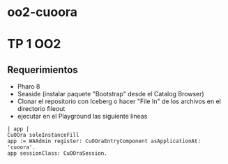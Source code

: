 # oo2-cuoora

# TP 1 OO2

## Requerimientos
- Pharo 8
- Seaside (instalar paquete "Bootstrap" desde el Catalog Browser)
- Clonar el repositorio con Iceberg o hacer "File In" de los archivos en el directorio fileout
- ejecutar en el Playground las siguiente lineas
```smalltalk
| app |
CuOOra soleInstanceFill
app := WAAdmin register: CuOOraEntryComponent asApplicationAt: 'cuoora'.
app sessionClass: CuOOraSession.
```
